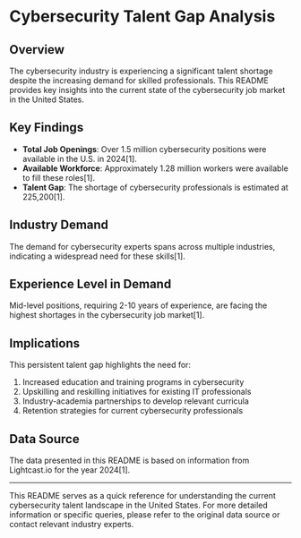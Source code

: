 # Cybersecurity Talent Gap Analysis

## Overview

The cybersecurity industry is experiencing a significant talent shortage despite the increasing demand for skilled professionals. This README provides key insights into the current state of the cybersecurity job market in the United States.

## Key Findings

- **Total Job Openings**: Over 1.5 million cybersecurity positions were available in the U.S. in 2024[1].
- **Available Workforce**: Approximately 1.28 million workers were available to fill these roles[1].
- **Talent Gap**: The shortage of cybersecurity professionals is estimated at 225,200[1].

## Industry Demand

The demand for cybersecurity experts spans across multiple industries, indicating a widespread need for these skills[1].

## Experience Level in Demand

Mid-level positions, requiring 2-10 years of experience, are facing the highest shortages in the cybersecurity job market[1].

## Implications

This persistent talent gap highlights the need for:

1. Increased education and training programs in cybersecurity
2. Upskilling and reskilling initiatives for existing IT professionals
3. Industry-academia partnerships to develop relevant curricula
4. Retention strategies for current cybersecurity professionals

## Data Source

The data presented in this README is based on information from Lightcast.io for the year 2024[1].

---

This README serves as a quick reference for understanding the current cybersecurity talent landscape in the United States. For more detailed information or specific queries, please refer to the original data source or contact relevant industry experts.